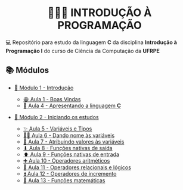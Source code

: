 <h1 align="center">👨🏻‍💻 INTRODUÇÃO À PROGRAMAÇÃO</h1>

💻 Repositório para estudo da linguagem **C** da disciplina **Introdução à Programação I** do curso de Ciência da Computação da **UFRPE**

## 📚 Módulos

- [📒 Módulo 1 - Introdução](modulo01)

  - [😀 Aula 1 - Boas Vindas](modulo01/aula01)
  - [📖 Aula 4 - Apresentando a linguagem **C**](modulo01/aula04)

- [📕 Módulo 2 - Iniciando os estudos](modulo02)

  - [✨ Aula 5 - Variáveis e Tipos](modulo02/aula05)
  - [✍🏻 Aula 6 - Dando nome às variáveis](modulo02/aula06)
  - [🔨 Aula 7 - Atribuindo valores às variáveis](modulo02/aula07)
  - [⬇ Aula 8 - Funções nativas de saída](modulo02/aula08)
  - [⬆ Aula 9 - Funções nativas de entrada](modulo02/aula09)
  - [➕ Aula 10 - Operadores aritméticos](modulo02/aula10)
  - [🤔 Aula 11 - Operadores relacionais e lógicos](modulo02/aula11)
  - [⏫ Aula 12 - Operadores de incremento](modulo02/aula12)
  - [📐 Aula 13 - Funções matemáticas](modulo02/aula13)
